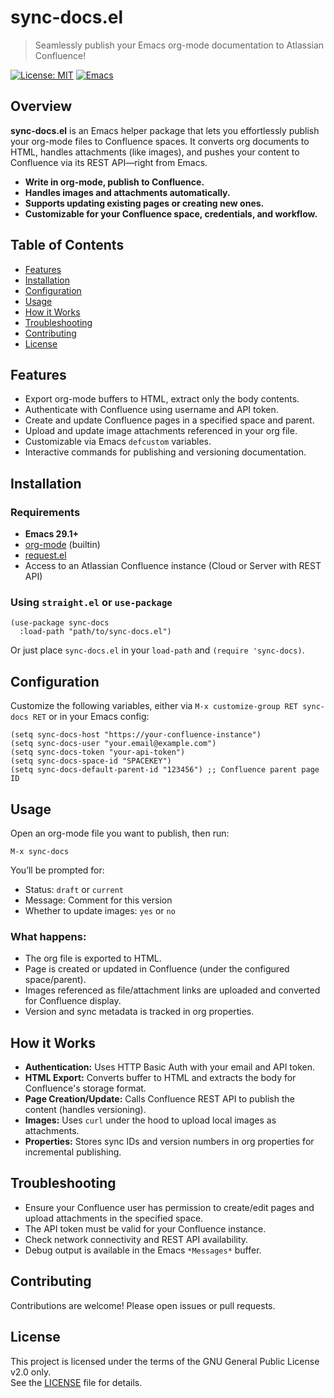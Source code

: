 # sync-docs.el

> Seamlessly publish your Emacs org-mode documentation to Atlassian Confluence!

[![License: MIT](https://img.shields.io/badge/License-MIT-yellow.svg)](LICENSE)
[![Emacs](https://img.shields.io/badge/emacs-29.1%2B-blue.svg)](https://www.gnu.org/software/emacs/)

## Overview

**sync-docs.el** is an Emacs helper package that lets you effortlessly publish your org-mode files to Confluence spaces. It converts org documents to HTML, handles attachments (like images), and pushes your content to Confluence via its REST API—right from Emacs.

- **Write in org-mode, publish to Confluence.**
- **Handles images and attachments automatically.**
- **Supports updating existing pages or creating new ones.**
- **Customizable for your Confluence space, credentials, and workflow.**

## Table of Contents

- [Features](#features)
- [Installation](#installation)
- [Configuration](#configuration)
- [Usage](#usage)
- [How it Works](#how-it-works)
- [Troubleshooting](#troubleshooting)
- [Contributing](#contributing)
- [License](#license)

## Features

- Export org-mode buffers to HTML, extract only the body contents.
- Authenticate with Confluence using username and API token.
- Create and update Confluence pages in a specified space and parent.
- Upload and update image attachments referenced in your org file.
- Customizable via Emacs `defcustom` variables.
- Interactive commands for publishing and versioning documentation.

## Installation

### Requirements

- **Emacs 29.1+**
- [org-mode](https://orgmode.org/) (builtin)
- [request.el](https://github.com/tkf/emacs-request)
- Access to an Atlassian Confluence instance (Cloud or Server with REST API)

### Using `straight.el` or `use-package`

```elisp
(use-package sync-docs
  :load-path "path/to/sync-docs.el")
```

Or just place `sync-docs.el` in your `load-path` and `(require 'sync-docs)`.

## Configuration

Customize the following variables, either via `M-x customize-group RET sync-docs RET` or in your Emacs config:

```elisp
(setq sync-docs-host "https://your-confluence-instance")
(setq sync-docs-user "your.email@example.com")
(setq sync-docs-token "your-api-token")
(setq sync-docs-space-id "SPACEKEY")
(setq sync-docs-default-parent-id "123456") ;; Confluence parent page ID
```

## Usage

Open an org-mode file you want to publish, then run:

```
M-x sync-docs
```

You’ll be prompted for:
- Status: `draft` or `current`
- Message: Comment for this version
- Whether to update images: `yes` or `no`

### What happens:

- The org file is exported to HTML.
- Page is created or updated in Confluence (under the configured space/parent).
- Images referenced as file/attachment links are uploaded and converted for Confluence display.
- Version and sync metadata is tracked in org properties.

## How it Works

- **Authentication:** Uses HTTP Basic Auth with your email and API token.
- **HTML Export:** Converts buffer to HTML and extracts the body for Confluence's storage format.
- **Page Creation/Update:** Calls Confluence REST API to publish the content (handles versioning).
- **Images:** Uses `curl` under the hood to upload local images as attachments.
- **Properties:** Stores sync IDs and version numbers in org properties for incremental publishing.

## Troubleshooting

- Ensure your Confluence user has permission to create/edit pages and upload attachments in the specified space.
- The API token must be valid for your Confluence instance.
- Check network connectivity and REST API availability.
- Debug output is available in the Emacs `*Messages*` buffer.

## Contributing

Contributions are welcome! Please open issues or pull requests.

## License

This project is licensed under the terms of the GNU General Public License v2.0 only.  
See the [LICENSE](LICENSE) file for details.
